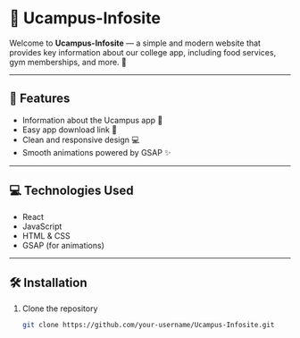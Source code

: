 # 🏫 Ucampus-Infosite

Welcome to **Ucampus-Infosite** — a simple and modern website that provides key information about our college app, including food services, gym memberships, and more. 🌟

---

## 🌟 Features
- Information about the Ucampus app 📱  
- Easy app download link 🔗  
- Clean and responsive design 💻  
- Smooth animations powered by GSAP ✨  

---

## 💻 Technologies Used
- React  
- JavaScript  
- HTML & CSS  
- GSAP (for animations)

---

## 🛠️ Installation
1. Clone the repository  
   ```bash
   git clone https://github.com/your-username/Ucampus-Infosite.git
